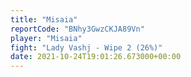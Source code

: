 ```yaml
---
title: "Misaia"
reportCode: "BNhy3GwzCKJA89Vn"
player: "Misaia"
fight: "Lady Vashj - Wipe 2 (26%)"
date: 2021-10-24T19:01:26.673000+00:00
---
```

